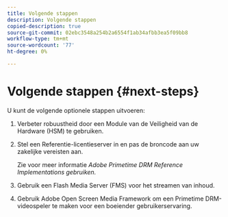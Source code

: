 ```yaml
---
title: Volgende stappen
description: Volgende stappen
copied-description: true
source-git-commit: 02ebc3548a254b2a6554f1ab34afbb3ea5f09bb8
workflow-type: tm+mt
source-wordcount: '77'
ht-degree: 0%

---
```


# Volgende stappen {#next-steps}

U kunt de volgende optionele stappen uitvoeren:
1. Verbeter robuustheid door een Module van de Veiligheid van de Hardware (HSM) te gebruiken.
1. Stel een Referentie-licentieserver in en pas de broncode aan uw zakelijke vereisten aan.

   Zie voor meer informatie *Adobe Primetime DRM Reference Implementations gebruiken.*
1. Gebruik een Flash Media Server (FMS) voor het streamen van inhoud.
1. Gebruik Adobe Open Screen Media Framework om een Primetime DRM-videospeler te maken voor een boeiender gebruikerservaring.
